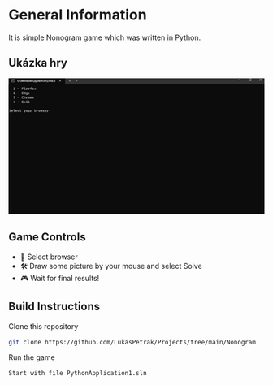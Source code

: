
# General Information

It is simple Nonogram game which was written in Python. 

## Ukázka hry

![Ukázka hry](https://github.com/LukasPetrak/Projects/blob/main/Nonogram/nono/gif.gif)

## Game Controls

- 🚀 Select browser
- 🛠️ Draw some picture by your mouse and select Solve 
- 🎮 Wait for final results! 

## Build Instructions

Clone this repository
   ```bash
   git clone https://github.com/LukasPetrak/Projects/tree/main/Nonogram
   ```
Run the game
   ```bash
   Start with file PythonApplication1.sln

